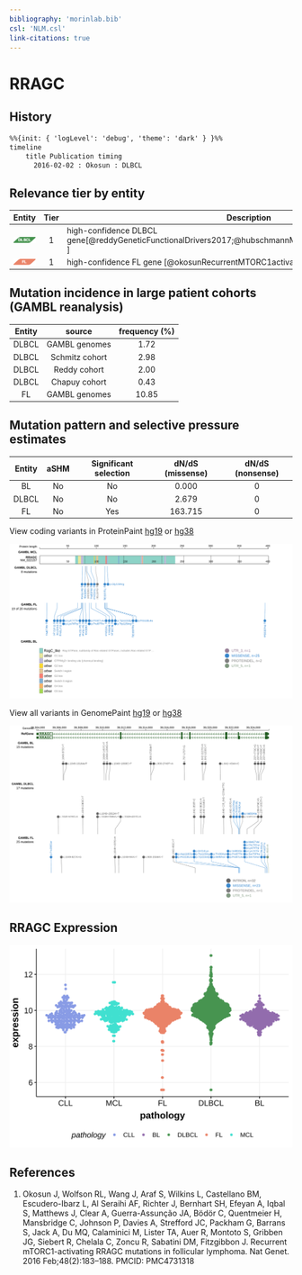 ```yaml
---
bibliography: 'morinlab.bib'
csl: 'NLM.csl'
link-citations: true
---
```

# RRAGC

## History
```mermaid
%%{init: { 'logLevel': 'debug', 'theme': 'dark' } }%%
timeline
    title Publication timing
      2016-02-02 : Okosun : DLBCL
```

## Relevance tier by entity

|Entity|Tier|Description               |
|:------:|:----:|--------------------------|
|![DLBCL](images/icons/DLBCL_tier1.png) |1   |high-confidence DLBCL gene[@reddyGeneticFunctionalDrivers2017;@hubschmannMutationalMechanismsShaping2021b ]|
|![FL](images/icons/FL_tier1.png)    |1   |high-confidence FL gene  [@okosunRecurrentMTORC1activatingRRAGC2016a] |

## Mutation incidence in large patient cohorts (GAMBL reanalysis)

|Entity|source        |frequency (%)|
|:------:|:--------------:|:-------------:|
|DLBCL |GAMBL genomes | 1.72        |
|DLBCL |Schmitz cohort| 2.98        |
|DLBCL |Reddy cohort  | 2.00        |
|DLBCL |Chapuy cohort | 0.43        |
|FL    |GAMBL genomes |10.85        |

## Mutation pattern and selective pressure estimates

|Entity|aSHM|Significant selection|dN/dS (missense)|dN/dS (nonsense)|
|:------:|:----:|:---------------------:|:----------------:|:----------------:|
|BL    |No  |No                   |  0.000         |0               |
|DLBCL |No  |No                   |  2.679         |0               |
|FL    |No  |Yes                  |163.715         |0               |




View coding variants in ProteinPaint [hg19](https://morinlab.github.io/LLMPP/GAMBL/RRAGC_protein.html)  or [hg38](https://morinlab.github.io/LLMPP/GAMBL/RRAGC_protein_hg38.html)

![](images/proteinpaint/RRAGC_NM_022157.svg)

View all variants in GenomePaint [hg19](https://morinlab.github.io/LLMPP/GAMBL/RRAGC.html)  or [hg38](https://morinlab.github.io/LLMPP/GAMBL/RRAGC_hg38.html)

![](images/proteinpaint/RRAGC.svg)

## RRAGC Expression
![](images/gene_expression/RRAGC_by_pathology.svg)
<!-- ORIGIN: okosunRecurrentMTORC1activatingRRAGC2016a -->
<!-- DLBCL: okosunRecurrentMTORC1activatingRRAGC2016a -->

## References
1.  Okosun J, Wolfson RL, Wang J, Araf S, Wilkins L, Castellano BM, Escudero-Ibarz L, Al Seraihi AF, Richter J, Bernhart SH, Efeyan A, Iqbal S, Matthews J, Clear A, Guerra-Assunção JA, Bödör C, Quentmeier H, Mansbridge C, Johnson P, Davies A, Strefford JC, Packham G, Barrans S, Jack A, Du MQ, Calaminici M, Lister TA, Auer R, Montoto S, Gribben JG, Siebert R, Chelala C, Zoncu R, Sabatini DM, Fitzgibbon J. Recurrent mTORC1-activating RRAGC mutations in follicular lymphoma. Nat Genet. 2016 Feb;48(2):183–188. PMCID: PMC4731318
